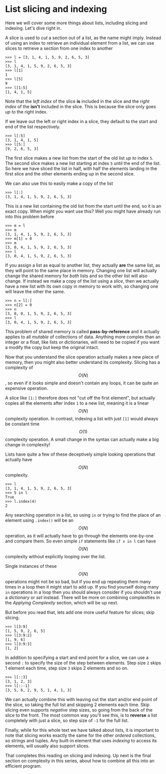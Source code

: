 
# List slicing and indexing

Here we will cover some more things about lists, including slicing and
indexing. Let's dive right in.

A slice is used to *cut* a section out of a list, as the name might imply.
Instead of using an index to retrieve an individual element from a list, we can
use slices to retrieve a section from one index to another

	>>> l = [3, 1, 4, 1, 5, 9, 2, 6, 5, 3]
	>>> l 
	[3, 1, 4, 1, 5, 9, 2, 6, 5, 3]
	>>> l[1]
	1
	>>> l[5]
	9
	>>> l[1:5]
	[1, 4, 1, 5]

Note that the *left index* of the slice **is** included in the slice and the
*right index* of the **isn't** included in the slice. This is because the slice
only goes *up to* the right index.

If we leave out the left or right index in a slice, they default to the start
and end of the list respectively.

	>>> l[:5]
	[3, 1, 4, 1, 5]
	>>> l[5:]
	[9, 2, 6, 5, 3]

The first slice makes a new list from the start of the old list *up to* index
`5`. The second slice makes a new list starting at index `5` until the end
of the list. So here we have sliced the list in half, with half the elements
landing in the first slice and the other elements ending up in the second
slice.

We can also use this to easily make a copy of the list

	>>> l[:]
	[3, 1, 4, 1, 5, 9, 2, 6, 5, 3]

This is a new list containing the old list from the start until the end, so it
is an exact copy. When might you want use this? Well you might have already run
into this problem before

	>>> m = l
	>>> m
	[3, 1, 4, 1, 5, 9, 2, 6, 5, 3]
	>>> m[1] = 0
	>>> m
	[3, 0, 4, 1, 5, 9, 2, 6, 5, 3]
	>>> l
	[3, 0, 4, 1, 5, 9, 2, 6, 5, 3]

If you assign a list as equal to another list, they actually **are** the same list, as they will point to the same place in memory. Changing one list will actually change the shared memory for *both* lists and so the other list will also change. If instead we make a copy of the list using a *slice*, then we actually have a new list with its own copy in memory to work with, so changing one will leave the other the same.

	>>> n = l[:]
	>>> n[2] = 0
	>>> n
	[3, 0, 0, 1, 5, 9, 2, 6, 5, 3]
	>>> l
	[3, 0, 4, 1, 5, 9, 2, 6, 5, 3]

This problem of shared memory is called **pass-by-reference** and it actually
applies to all *mutable* of collections of data. Anything more complex than an
integer or a float, like lists or dictionaries, will need to be copied if you
want a modify the copy but keep the original intact.

Now that you understand the slice operation actually makes a new piece of
memory, then you might also better understand its complexity. Slicing has a
complexity of $$O(N)$$, so even if it looks simple and doesn't contain
any loops, it can be quite an expensive operation.

A slice like `[1:]` therefore does not "cut off the first element", but actually
copies all the elements after index `1` to a new list, meaning it is a linear
$$O(N)$$ complexity operation. In contrast, indexing a list with just
`[1]` would always be constant time $$O(1)$$ complexity operation. A
small change in the syntax can actually make a big change in complexity!

Lists have quite a few of these deceptively simple looking operations that
actually have $$O(N)$$ complexity.

	>>> l
	[3, 1, 4, 1, 5, 9, 2, 6, 5, 3]
	>>> 5 in l
	True
	>>> l.index(4)
	2

Any searching operation in a list, so using `in` or trying to find the place of an element
using `.index()` will be an $$O(N)$$ operation, as it will
actually have to go through the elements one-by-one and compare them. So even
simple `if` statements like `if x in l` can have $$O(N)$$ complexity
without explicitly looping over the list.

Single instances of these $$O(N)$$ operations might not be so bad, but
if you end up repeating them many times in a loop then it might start to add
up. If you find yourself doing many `in` operations in a loop then you should
always consider if you shouldn't use a *dictionary* or *set* instead. There will
be more on combining complexities in the *Applying Complexity* section, which
will be up next.

But before you read that, lets add one more useful feature for slices; skip
slicing.

	>>> l[3:9]
	[1, 5, 9, 2, 6, 5]
	>>> l[3:9:2]
	[1, 9, 6]
	>>> l[3:9:3]
	[1, 2]

In addition to specifying a start and end point for a slice, we can use a
second `:` to specify the size of the step between elements. Step size `2`
skips 1 element each time, step size `3` skips 2 elements and so on.

	>>> l[::3]
	[3, 1, 2, 3]
	>>> l[::-1]
	[3, 5, 6, 2, 9, 5, 1, 4, 1, 3]

We can actually combine this with leaving out the start and/or end point of the
slice, so taking the full list and skipping 2 elements each time. Skip slicing
even supports *negative* step sizes, so going from the back of the slice to the
front. The most common way you'll see this, is to **reverse** a list completely
with just a slice, so step size of `-1` for the full list.

Finally, while for this whole text we have talked about lists, it is important
to note that slicing works exactly the same for the other *ordered*
collections, so strings and tuples. Any built-in element that uses *indexing*
to access its elements, will usually also support slices.

That completes this reading on slicing and indexing. Up next is the final section
on complexity in this series, about how to combine all this into an efficient
program.
